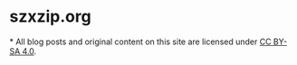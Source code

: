# szxzip.org

\* All blog posts and original content on this site are licensed under [CC BY-SA 4.0](https://creativecommons.org/licenses/by-sa/4.0/).

